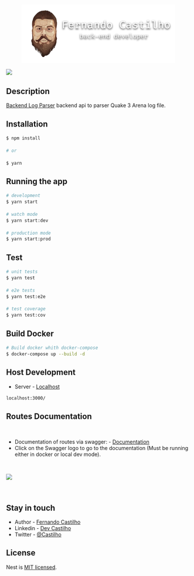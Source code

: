 <p align="center">
  <a href="https://github.com/CastilhoF" target="blank"><img src="./img/image_Castilho.png" width="420" alt="Castilho Logo" /></a>
  
</p>

<p align="center">


  <a href="https://twitter.com/CastilhoWylde" target="_blank"><img src="https://img.shields.io/twitter/follow/CastilhoWylde?style=social&label=Follow"></a>
</p>

## Description

[Backend Log Parser](https://github.com/CastilhoF/quake-log-parser-api) backend api to parser Quake 3 Arena log file.

## Installation

```bash
$ npm install

# or

$ yarn
```

## Running the app

```bash
# development
$ yarn start

# watch mode
$ yarn start:dev

# production mode
$ yarn start:prod
```

## Test

```bash
# unit tests
$ yarn test

# e2e tests
$ yarn test:e2e

# test coverage
$ yarn test:cov
```

## Build Docker

```bash
# Build docker whith docker-compose
$ docker-compose up --build -d
```

## Host Development

- Server - [Localhost](localhost:3000/)
```bash
localhost:3000/
```

## Routes Documentation

<br>

- Documentation of routes via swagger: - [Documentation]() 
- Click on the Swagger logo to go to the documentation (Must be running either in docker or local dev mode).

<br>

<a href="localhost:3000/api/" target="_blank"><img  width="320" src=https://static1.smartbear.co/swagger/media/assets/images/swagger_logo.svg></a>

<br>

## Stay in touch

- Author - [Fernando Castilho](https://github.com/CastilhoF)
- Linkedin - [Dev Castilho](https://www.linkedin.com/in/fernando-castilho/)
- Twitter - [@Castilho](https://twitter.com/CastilhoWylde)

## License

Nest is [MIT licensed](LICENSE).


